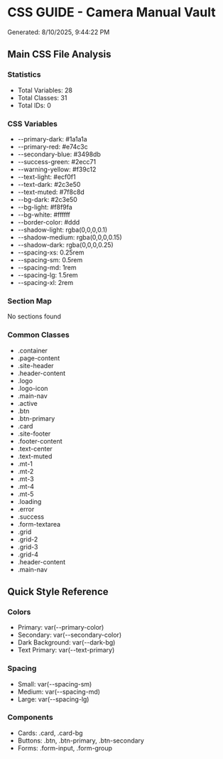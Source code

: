 # CSS GUIDE - Camera Manual Vault
Generated: 8/10/2025, 9:44:22 PM

## Main CSS File Analysis

### Statistics
- Total Variables: 28
- Total Classes: 31
- Total IDs: 0

### CSS Variables
- --primary-dark: #1a1a1a
- --primary-red: #e74c3c
- --secondary-blue: #3498db
- --success-green: #2ecc71
- --warning-yellow: #f39c12
- --text-light: #ecf0f1
- --text-dark: #2c3e50
- --text-muted: #7f8c8d
- --bg-dark: #2c3e50
- --bg-light: #f8f9fa
- --bg-white: #ffffff
- --border-color: #ddd
- --shadow-light: rgba(0,0,0,0.1)
- --shadow-medium: rgba(0,0,0,0.15)
- --shadow-dark: rgba(0,0,0,0.25)
- --spacing-xs: 0.25rem
- --spacing-sm: 0.5rem
- --spacing-md: 1rem
- --spacing-lg: 1.5rem
- --spacing-xl: 2rem

### Section Map
No sections found

### Common Classes
- .container
- .page-content
- .site-header
- .header-content
- .logo
- .logo-icon
- .main-nav
- .active
- .btn
- .btn-primary
- .card
- .site-footer
- .footer-content
- .text-center
- .text-muted
- .mt-1
- .mt-2
- .mt-3
- .mt-4
- .mt-5
- .loading
- .error
- .success
- .form-textarea
- .grid
- .grid-2
- .grid-3
- .grid-4
- .header-content
- .main-nav

## Quick Style Reference

### Colors
- Primary: var(--primary-color)
- Secondary: var(--secondary-color)
- Dark Background: var(--dark-bg)
- Text Primary: var(--text-primary)

### Spacing
- Small: var(--spacing-sm)
- Medium: var(--spacing-md)
- Large: var(--spacing-lg)

### Components
- Cards: .card, .card-bg
- Buttons: .btn, .btn-primary, .btn-secondary
- Forms: .form-input, .form-group
